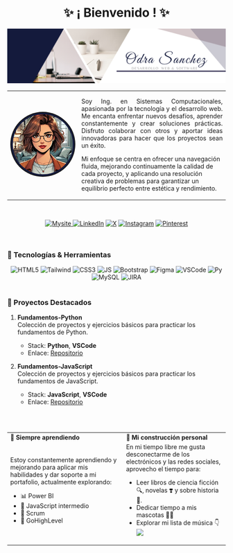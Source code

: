 <h1 align="center">✨ ¡ Bienvenido ! ✨</h1>

<img src="./resources/OdraSanchez_DevWeb.png" alt="Odra Sanchez - Dev web and software" />

<table>
  <tr>
    <td rowspan="2" width="150">
      <img src="./resources/OdraSanchez_WebDeveloper.png" width="150" style="border-radius: 50%;">
    </td>
   
  </tr>
  <tr>
    <td>
      <p style="text-align: justify;">
        Soy Ing. en Sistemas Computacionales, apasionada por la tecnología y el desarrollo web. Me encanta enfrentar nuevos desafíos, aprender constantemente y crear soluciones prácticas. Disfruto colaborar con otros y aportar ideas innovadoras para hacer que los proyectos sean un éxito.

Mi enfoque se centra en ofrecer una navegación fluida, mejorando continuamente la calidad de cada proyecto, y aplicando una resolución creativa de problemas para garantizar un equilibrio perfecto entre estética y rendimiento.
      </p>
    </td>
  </tr>
</table>

<br>

<div align="center" style="display: inline_block;">
   
 <a href="https://odrasanchezdev.super.site/"> ![Mysite](https://img.shields.io/badge/website-141a3c?style=for-the-badge) </a>
 <a href="https://www.linkedin.com/in/odrasanchez/"> ![LinkedIn](https://img.shields.io/badge/-LinkedIn-0077B5?style=for-the-badge)</a>
 <a href="https://x.com/0dra_S0?t=AtS7ZVfs93jllBZ3RxVGQA&s=09"> ![X](https://img.shields.io/badge/-X-000000?style=for-the-badge)</a>
 <a href="https://www.instagram.com/odrasanchezdev/">![Instagram](https://img.shields.io/badge/Instagram-E4405F?style=for-the-badge)</a>
 <a href="https://mx.pinterest.com/odrasanchezdev/">![Pinterest](https://img.shields.io/badge/Pinterest-%23E60023.svg?&style=for-the-badge)</a>

</div>

<br>

### 🚀 Tecnologías & Herramientas

<div align="center" style="display: inline_block">
<img alt ="HTML5" aling=center width=60 height=60 src="https://cdn.jsdelivr.net/gh/devicons/devicon/icons/html5/html5-plain-wordmark.svg" />
<img  alt ="Tailwind" aling=center width=60 height=60 src="https://cdn.jsdelivr.net/gh/devicons/devicon@latest/icons/tailwindcss/tailwindcss-original.svg" />
<img alt ="CSS3" aling=center width=60 height=60 src="https://cdn.jsdelivr.net/gh/devicons/devicon/icons/css3/css3-plain-wordmark.svg" />  
<img  alt ="JS" aling=center width=60 height=60 src="https://cdn.jsdelivr.net/gh/devicons/devicon@latest/icons/javascript/javascript-original.svg" />
<img alt ="Bootstrap" aling=center width=60 height=60 src="https://cdn.jsdelivr.net/gh/devicons/devicon@latest/icons/bootstrap/bootstrap-original-wordmark.svg" />  
<img alt ="Figma" aling=center width=60 height=60 src="https://cdn.jsdelivr.net/gh/devicons/devicon@latest/icons/figma/figma-original.svg" />
<img  alt ="VSCode" aling=center width=60 height=60 src="https://cdn.jsdelivr.net/gh/devicons/devicon@latest/icons/vscode/vscode-original.svg" />
<img alt ="Py" aling=center width=60 height=60 src="https://cdn.jsdelivr.net/gh/devicons/devicon/icons/python/python-original-wordmark.svg" />   
<img alt ="MySQL" aling=center width=60 height=60 src="https://cdn.jsdelivr.net/gh/devicons/devicon/icons/mysql/mysql-plain-wordmark.svg" />
<img alt ="JIRA" aling=center width=60 height=60 src="https://cdn.jsdelivr.net/gh/devicons/devicon@latest/icons/jira/jira-original.svg" />
</div>

<br>

### 🎯 Proyectos Destacados
1. **Fundamentos-Python**  
   Colección de proyectos y ejercicios básicos para practicar los fundamentos de Python.
   - Stack: **Python**, **VSCode**
   - Enlace: [Repositorio](https://github.com/odrasanchez/Fundamentos-Python)

2. **Fundamentos-JavaScript**  
   Colección de proyectos y ejercicios básicos para practicar los fundamentos de JavaScript.
   - Stack: **JavaScript**, **VSCode**
   - Enlace: [Repositorio](https://github.com/odrasanchez/Fundamentos-JavaScript)

<br>
<br>

<table>
  <tr>
  <td><strong>🌱 Siempre aprendiendo</strong></td>
  <td><strong>🧩 Mi construcción personal</strong></td>
  </tr>
  <tr>
  <td> Estoy constantemente aprendiendo y mejorando para aplicar mis habilidades y dar soporte a mi portafolio, actualmente explorando:
      <ul>
        <li>📊 Power BI</li>
        <li>📌 JavaScript intermedio</li>
        <li>🔄 Scrum</li>
        <li>👥 GoHighLevel</li>
      </ul>
    </td>
    <td>
      En mi tiempo libre me gusta desconectarme de los electrónicos y las redes sociales, aprovecho el tiempo para:
      <ul>
        <li>Leer libros de ciencia ficción 🔍, novelas ❣️ y sobre historia 🦕.</li>
        <li>Dedicar tiempo a mis mascotas 🐶🐱</li>
        <li>Explorar mi lista de música 👇 
        <a href="https://youtube.com/playlist?list=PL8r3-h4pU4SeWCDYMNgvGnS-DMbp2k9Sn&si=oVDwiPSzkm4k7KCC&shuffle=1"><img src="https://img.shields.io/badge/My%20Favs%20🤍-FF0000?style=for-the-badge&logo=youtube&logoColor=white"/></a></li>
      </ul>
    </td>
  </tr>
</table>

